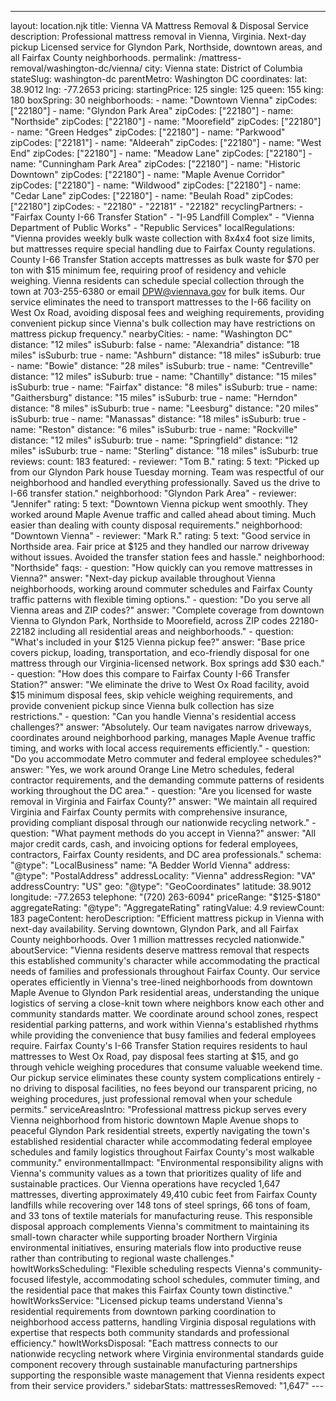 ---
layout: location.njk
title: Vienna VA Mattress Removal & Disposal Service
description: Professional mattress removal in Vienna, Virginia. Next-day pickup Licensed service for Glyndon Park, Northside, downtown areas, and all Fairfax County neighborhoods.
permalink: /mattress-removal/washington-dc/vienna/
city: Vienna state: District of Columbia stateSlug: washington-dc parentMetro: Washington DC coordinates: lat: 38.9012 lng: -77.2653 pricing: startingPrice: 125 single: 125 queen: 155 king: 180 boxSpring: 30 neighborhoods: - name: "Downtown Vienna" zipCodes: ["22180"] - name: "Glyndon Park Area" zipCodes: ["22180"] - name: "Northside" zipCodes: ["22180"] - name: "Moorefield" zipCodes: ["22180"] - name: "Green Hedges" zipCodes: ["22180"] - name: "Parkwood" zipCodes: ["22181"] - name: "Aldeerah" zipCodes: ["22180"] - name: "West End" zipCodes: ["22180"] - name: "Meadow Lane" zipCodes: ["22180"] - name: "Cunningham Park Area" zipCodes: ["22180"] - name: "Historic Downtown" zipCodes: ["22180"] - name: "Maple Avenue Corridor" zipCodes: ["22180"] - name: "Wildwood" zipCodes: ["22180"] - name: "Cedar Lane" zipCodes: ["22180"] - name: "Beulah Road" zipCodes: ["22180"] zipCodes: - "22180" - "22181" - "22182" recyclingPartners: - "Fairfax County I-66 Transfer Station" - "I-95 Landfill Complex" - "Vienna Department of Public Works" - "Republic Services" localRegulations: "Vienna provides weekly bulk waste collection with 8x4x4 foot size limits, but mattresses require special handling due to Fairfax County regulations. County I-66 Transfer Station accepts mattresses as bulk waste for $70 per ton with $15 minimum fee, requiring proof of residency and vehicle weighing. Vienna residents can schedule special collection through the town at 703-255-6380 or email DPW@viennava.gov for bulk items. Our service eliminates the need to transport mattresses to the I-66 facility on West Ox Road, avoiding disposal fees and weighing requirements, providing convenient pickup since Vienna's bulk collection may have restrictions on mattress pickup frequency." nearbyCities: - name: "Washington DC" distance: "12 miles" isSuburb: false - name: "Alexandria" distance: "18 miles" isSuburb: true - name: "Ashburn" distance: "18 miles" isSuburb: true - name: "Bowie" distance: "28 miles" isSuburb: true - name: "Centreville" distance: "12 miles" isSuburb: true - name: "Chantilly" distance: "15 miles" isSuburb: true - name: "Fairfax" distance: "8 miles" isSuburb: true - name: "Gaithersburg" distance: "15 miles" isSuburb: true - name: "Herndon" distance: "8 miles" isSuburb: true - name: "Leesburg" distance: "20 miles" isSuburb: true - name: "Manassas" distance: "18 miles" isSuburb: true - name: "Reston" distance: "6 miles" isSuburb: true - name: "Rockville" distance: "12 miles" isSuburb: true - name: "Springfield" distance: "12 miles" isSuburb: true - name: "Sterling" distance: "18 miles" isSuburb: true reviews: count: 183 featured: - reviewer: "Tom B." rating: 5 text: "Picked up from our Glyndon Park house Tuesday morning. Team was respectful of our neighborhood and handled everything professionally. Saved us the drive to I-66 transfer station." neighborhood: "Glyndon Park Area" - reviewer: "Jennifer" rating: 5 text: "Downtown Vienna pickup went smoothly. They worked around Maple Avenue traffic and called ahead about timing. Much easier than dealing with county disposal requirements." neighborhood: "Downtown Vienna" - reviewer: "Mark R." rating: 5 text: "Good service in Northside area. Fair price at $125 and they handled our narrow driveway without issues. Avoided the transfer station fees and hassle." neighborhood: "Northside" faqs: - question: "How quickly can you remove mattresses in Vienna?" answer: "Next-day pickup available throughout Vienna neighborhoods, working around commuter schedules and Fairfax County traffic patterns with flexible timing options." - question: "Do you serve all Vienna areas and ZIP codes?" answer: "Complete coverage from downtown Vienna to Glyndon Park, Northside to Moorefield, across ZIP codes 22180-22182 including all residential areas and neighborhoods." - question: "What's included in your $125 Vienna pickup fee?" answer: "Base price covers pickup, loading, transportation, and eco-friendly disposal for one mattress through our Virginia-licensed network. Box springs add $30 each." - question: "How does this compare to Fairfax County I-66 Transfer Station?" answer: "We eliminate the drive to West Ox Road facility, avoid $15 minimum disposal fees, skip vehicle weighing requirements, and provide convenient pickup since Vienna bulk collection has size restrictions." - question: "Can you handle Vienna's residential access challenges?" answer: "Absolutely. Our team navigates narrow driveways, coordinates around neighborhood parking, manages Maple Avenue traffic timing, and works with local access requirements efficiently." - question: "Do you accommodate Metro commuter and federal employee schedules?" answer: "Yes, we work around Orange Line Metro schedules, federal contractor requirements, and the demanding commute patterns of residents working throughout the DC area." - question: "Are you licensed for waste removal in Virginia and Fairfax County?" answer: "We maintain all required Virginia and Fairfax County permits with comprehensive insurance, providing compliant disposal through our nationwide recycling network." - question: "What payment methods do you accept in Vienna?" answer: "All major credit cards, cash, and invoicing options for federal employees, contractors, Fairfax County residents, and DC area professionals." schema: "@type": "LocalBusiness" name: "A Bedder World Vienna" address: "@type": "PostalAddress" addressLocality: "Vienna" addressRegion: "VA" addressCountry: "US" geo: "@type": "GeoCoordinates" latitude: 38.9012 longitude: -77.2653 telephone: "(720) 263-6094" priceRange: "$125-$180" aggregateRating: "@type": "AggregateRating" ratingValue: 4.9 reviewCount: 183 pageContent: heroDescription: "Efficient mattress pickup in Vienna with next-day availability. Serving downtown, Glyndon Park, and all Fairfax County neighborhoods. Over 1 million mattresses recycled nationwide." aboutService: "Vienna residents deserve mattress removal that respects this established community's character while accommodating the practical needs of families and professionals throughout Fairfax County. Our service operates efficiently in Vienna's tree-lined neighborhoods from downtown Maple Avenue to Glyndon Park residential areas, understanding the unique logistics of serving a close-knit town where neighbors know each other and community standards matter. We coordinate around school zones, respect residential parking patterns, and work within Vienna's established rhythms while providing the convenience that busy families and federal employees require. Fairfax County's I-66 Transfer Station requires residents to haul mattresses to West Ox Road, pay disposal fees starting at $15, and go through vehicle weighing procedures that consume valuable weekend time. Our pickup service eliminates these county system complications entirely - no driving to disposal facilities, no fees beyond our transparent pricing, no weighing procedures, just professional removal when your schedule permits." serviceAreasIntro: "Professional mattress pickup serves every Vienna neighborhood from historic downtown Maple Avenue shops to peaceful Glyndon Park residential streets, expertly navigating the town's established residential character while accommodating federal employee schedules and family logistics throughout Fairfax County's most walkable community." environmentalImpact: "Environmental responsibility aligns with Vienna's community values as a town that prioritizes quality of life and sustainable practices. Our Vienna operations have recycled 1,647 mattresses, diverting approximately 49,410 cubic feet from Fairfax County landfills while recovering over 148 tons of steel springs, 66 tons of foam, and 33 tons of textile materials for manufacturing reuse. This responsible disposal approach complements Vienna's commitment to maintaining its small-town character while supporting broader Northern Virginia environmental initiatives, ensuring materials flow into productive reuse rather than contributing to regional waste challenges." howItWorksScheduling: "Flexible scheduling respects Vienna's community-focused lifestyle, accommodating school schedules, commuter timing, and the residential pace that makes this Fairfax County town distinctive." howItWorksService: "Licensed pickup teams understand Vienna's residential requirements from downtown parking coordination to neighborhood access patterns, handling Virginia disposal regulations with expertise that respects both community standards and professional efficiency." howItWorksDisposal: "Each mattress connects to our nationwide recycling network where Virginia environmental standards guide component recovery through sustainable manufacturing partnerships supporting the responsible waste management that Vienna residents expect from their service providers." sidebarStats: mattressesRemoved: "1,647" ---